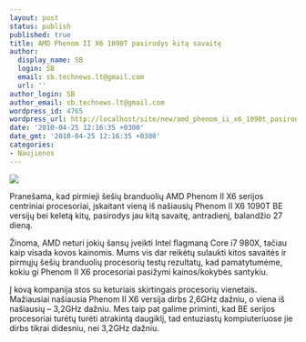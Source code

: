 ```yaml
---
layout: post
status: publish
published: true
title: AMD Phenom II X6 1090T pasirodys kitą savaitę
author:
  display_name: SB
  login: SB
  email: sb.technews.lt@gmail.com
  url: ''
author_login: SB
author_email: sb.technews.lt@gmail.com
wordpress_id: 4765
wordpress_url: http://localhost/site/new/amd_phenom_ii_x6_1090t_pasirodys_kita_savaite/
date: '2010-04-25 12:16:35 +0300'
date_gmt: '2010-04-25 12:16:35 +0300'
categories:
- Naujienos
---
```

<div class="imgright"><img src="http://t0.gstatic.com/images?q=tbn:sxDYZaKQyAYA4M:http://www.f1cd.ru/news/cpus/2009/12/cpus_183_2.jpg"  /></div>
<p>Pranešama, kad pirmieji šešių branduolių AMD Phenom II X6 serijos centriniai procesoriai, įskaitant vieną iš našiausių Phenom II X6 1090T BE versijų bei keletą kitų, pasirodys jau kitą savaitę, antradienį, balandžio 27 dieną.</p>
<p>Žinoma, AMD neturi jokių šansų įveikti Intel flagmaną Core i7 980X, tačiau kaip visada kovos kainomis. Mums vis dar reikėtų sulaukti kitos savaitės ir pirmųjų šešių branduolių procesorių testų rezultatų, kad pamatytumėme, kokiu gi Phenom II X6 procesoriai pasižymi kainos/kokybės santykiu.</p>
<p>Į kovą kompanija stos su keturiais skirtingais procesorių vienetais. Mažiausiai našiausia Phenom II X6 versija dirbs 2,6GHz dažniu, o viena iš našiausių – 3,2GHz dažniu. Mes taip pat galime priminti, kad BE serijos procesoriai turėtų turėti atrakintą daugiklį, tad entuziastų kompiuteriuose jie dirbs tikrai didesniu, nei 3,2GHz dažniu.<br /></p>
